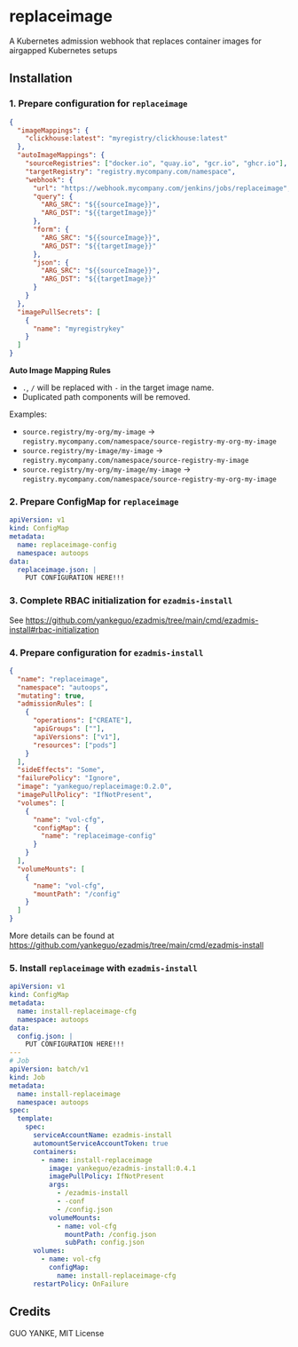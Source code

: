 # replaceimage

A Kubernetes admission webhook that replaces container images for airgapped Kubernetes setups

## Installation

### 1. Prepare configuration for `replaceimage`

```json
{
  "imageMappings": {
    "clickhouse:latest": "myregistry/clickhouse:latest"
  },
  "autoImageMappings": {
    "sourceRegistries": ["docker.io", "quay.io", "gcr.io", "ghcr.io"],
    "targetRegistry": "registry.mycompany.com/namespace",
    "webhook": {
      "url": "https://webhook.mycompany.com/jenkins/jobs/replaceimage",
      "query": {
        "ARG_SRC": "${{sourceImage}}",
        "ARG_DST": "${{targetImage}}"
      },
      "form": {
        "ARG_SRC": "${{sourceImage}}",
        "ARG_DST": "${{targetImage}}"
      },
      "json": {
        "ARG_SRC": "${{sourceImage}}",
        "ARG_DST": "${{targetImage}}"
      }
    }
  },
  "imagePullSecrets": [
    {
      "name": "myregistrykey"
    }
  ]
}
```

**Auto Image Mapping Rules**

- `.`, `/` will be replaced with `-` in the target image name.
- Duplicated path components will be removed.

Examples:

- `source.registry/my-org/my-image` -> `registry.mycompany.com/namespace/source-registry-my-org-my-image`
- `source.registry/my-image/my-image` -> `registry.mycompany.com/namespace/source-registry-my-image`
- `source.registry/my-org/my-image/my-image` -> `registry.mycompany.com/namespace/source-registry-my-org-my-image`

### 2. Prepare ConfigMap for `replaceimage`

```yaml
apiVersion: v1
kind: ConfigMap
metadata:
  name: replaceimage-config
  namespace: autoops
data:
  replaceimage.json: |
    PUT CONFIGURATION HERE!!!
```

### 3. Complete RBAC initialization for `ezadmis-install`

See https://github.com/yankeguo/ezadmis/tree/main/cmd/ezadmis-install#rbac-initialization

### 4. Prepare configuration for `ezadmis-install`

```json
{
  "name": "replaceimage",
  "namespace": "autoops",
  "mutating": true,
  "admissionRules": [
    {
      "operations": ["CREATE"],
      "apiGroups": [""],
      "apiVersions": ["v1"],
      "resources": ["pods"]
    }
  ],
  "sideEffects": "Some",
  "failurePolicy": "Ignore",
  "image": "yankeguo/replaceimage:0.2.0",
  "imagePullPolicy": "IfNotPresent",
  "volumes": [
    {
      "name": "vol-cfg",
      "configMap": {
        "name": "replaceimage-config"
      }
    }
  ],
  "volumeMounts": [
    {
      "name": "vol-cfg",
      "mountPath": "/config"
    }
  ]
}
```

More details can be found at https://github.com/yankeguo/ezadmis/tree/main/cmd/ezadmis-install

### 5. Install `replaceimage` with `ezadmis-install`

```yaml
apiVersion: v1
kind: ConfigMap
metadata:
  name: install-replaceimage-cfg
  namespace: autoops
data:
  config.json: |
    PUT CONFIGURATION HERE!!!
---
# Job
apiVersion: batch/v1
kind: Job
metadata:
  name: install-replaceimage
  namespace: autoops
spec:
  template:
    spec:
      serviceAccountName: ezadmis-install
      automountServiceAccountToken: true
      containers:
        - name: install-replaceimage
          image: yankeguo/ezadmis-install:0.4.1
          imagePullPolicy: IfNotPresent
          args:
            - /ezadmis-install
            - -conf
            - /config.json
          volumeMounts:
            - name: vol-cfg
              mountPath: /config.json
              subPath: config.json
      volumes:
        - name: vol-cfg
          configMap:
            name: install-replaceimage-cfg
      restartPolicy: OnFailure
```

## Credits

GUO YANKE, MIT License
